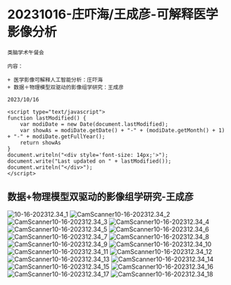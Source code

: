 # 20231016-庄吓海/王成彦-可解释医学影像分析

```{note}
类脑学术午餐会

内容：

+ 医学影像可解释人工智能分析：庄吓海
+ 数据＋物理模型双驱动的影像组学研究：王成彦

2023/10/16

<script type="text/javascript">
function lastModified() {
    var modiDate = new Date(document.lastModified);
    var showAs = modiDate.getDate() + "-" + (modiDate.getMonth() + 1) + "-" + modiDate.getFullYear();
    return showAs
}
document.writeln("<div style='font-size: 14px;'>");
document.write("Last updated on " + lastModified());
document.writeln("</div>");
</script>
```

## 数据+物理模型双驱动的影像组学研究-王成彦

![10-16-202312.34_1](https://ossjiyaoliu.oss-cn-beijing.aliyuncs.com/uPic/10-16-2023%2012.34_1.jpg)
![CamScanner10-16-202312.34_2](https://ossjiyaoliu.oss-cn-beijing.aliyuncs.com/uPic/CamScanner%2010-16-2023%2012.34_2.jpg)
![CamScanner10-16-202312.34_3](https://ossjiyaoliu.oss-cn-beijing.aliyuncs.com/uPic/CamScanner%252010-16-2023%252012.34_3.jpg)
![CamScanner10-16-202312.34_4](https://ossjiyaoliu.oss-cn-beijing.aliyuncs.com/uPic/CamScanner%2010-16-2023%2012.34_4.jpg)
![CamScanner10-16-202312.34_5](https://ossjiyaoliu.oss-cn-beijing.aliyuncs.com/uPic/CamScanner%2010-16-2023%2012.34_5.jpg)
![CamScanner10-16-202312.34_6](https://ossjiyaoliu.oss-cn-beijing.aliyuncs.com/uPic/CamScanner%2010-16-2023%2012.34_6.jpg)
![CamScanner10-16-202312.34_7](https://ossjiyaoliu.oss-cn-beijing.aliyuncs.com/uPic/CamScanner%2010-16-2023%2012.34_7.jpg)
![CamScanner10-16-202312.34_8](https://ossjiyaoliu.oss-cn-beijing.aliyuncs.com/uPic/CamScanner%2010-16-2023%2012.34_8.jpg)
![CamScanner10-16-202312.34_9](https://ossjiyaoliu.oss-cn-beijing.aliyuncs.com/uPic/CamScanner%2010-16-2023%2012.34_9.jpg)
![CamScanner10-16-202312.34_10](https://ossjiyaoliu.oss-cn-beijing.aliyuncs.com/uPic/CamScanner%2010-16-2023%2012.34_10.jpg)
![CamScanner10-16-202312.34_11](https://ossjiyaoliu.oss-cn-beijing.aliyuncs.com/uPic/CamScanner%2010-16-2023%2012.34_11.jpg)
![CamScanner10-16-202312.34_12](https://ossjiyaoliu.oss-cn-beijing.aliyuncs.com/uPic/CamScanner%2010-16-2023%2012.34_12.jpg)
![CamScanner10-16-202312.34_13](https://ossjiyaoliu.oss-cn-beijing.aliyuncs.com/uPic/CamScanner%2010-16-2023%2012.34_13.jpg)
![CamScanner10-16-202312.34_14](https://ossjiyaoliu.oss-cn-beijing.aliyuncs.com/uPic/CamScanner%2010-16-2023%2012.34_14.jpg)
![CamScanner10-16-202312.34_15](https://ossjiyaoliu.oss-cn-beijing.aliyuncs.com/uPic/CamScanner%2010-16-2023%2012.34_15.jpg)
![CamScanner10-16-202312.34_16](https://ossjiyaoliu.oss-cn-beijing.aliyuncs.com/uPic/CamScanner%2010-16-2023%2012.34_16.jpg)
![CamScanner10-16-202312.34_17](https://ossjiyaoliu.oss-cn-beijing.aliyuncs.com/uPic/CamScanner%2010-16-2023%2012.34_17.jpg)
![CamScanner10-16-202312.34_18](https://ossjiyaoliu.oss-cn-beijing.aliyuncs.com/uPic/CamScanner%2010-16-2023%2012.34_18.jpg)
